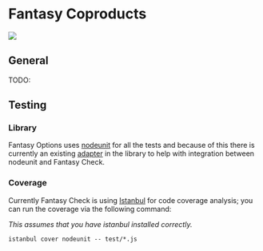 # Fantasy Coproducts

![](https://raw.github.com/puffnfresh/fantasy-land/master/logo.png)

## General

TODO:

## Testing

### Library

Fantasy Options uses [nodeunit](https://github.com/caolan/nodeunit) for 
all the tests and because of this there is currently an existing 
[adapter](test/lib/test.js) in the library to help with integration 
between nodeunit and Fantasy Check.

### Coverage

Currently Fantasy Check is using [Istanbul](https://github.com/gotwarlost/istanbul) 
for code coverage analysis; you can run the coverage via the following
command:

_This assumes that you have istanbul installed correctly._

```
istanbul cover nodeunit -- test/*.js
```

